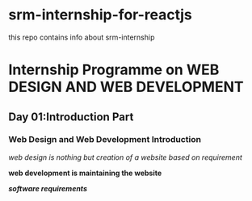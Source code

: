 # srm-internship-for-reactjs
this repo contains info about srm-internship
# Internship Programme on WEB DESIGN AND WEB DEVELOPMENT

## Day 01:Introduction Part

### Web Design and Web Development Introduction

*web design is nothing but creation of a website based on requirement*

**web development is maintaining the website**

***software requirements***
